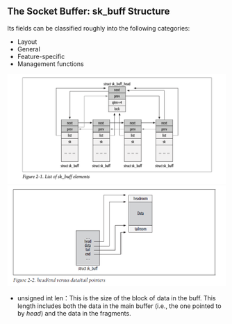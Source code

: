 ## The Socket Buffer: sk_buff Structure
Its fields can be classified roughly into the following categories: 
* Layout
* General
* Feature-specific
* Management functions

![](https://github.com/FFizzZZ/Fizz/blob/master/Notes/Pictures/sk_buff_head.png)
![](https://github.com/FFizzZZ/Fizz/blob/master/Notes/Pictures/sk_buff.png)

* unsigned int len：This is the size of the block of data in the buff. This length includes both the data in the main buffer (i.e., the one pointed to by *head*) and the data in the fragments.
